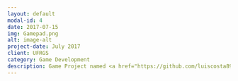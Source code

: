 ```yaml
---
layout: default
modal-id: 4
date: 2017-07-15
img: Gamepad.png
alt: image-alt
project-date: July 2017
client: UFRGS
category: Game Development
description: Game Project named <a href="https://github.com/luiscosta89/LightPath">Light Path</a> developed with <a href="http://buscatextual.cnpq.br/buscatextual/visualizacv.do?id=K4030846T9">Bruno Iochins Grisci</a> for the "Projeto em Computação Gráfica" class for the Computer Science Degree at UFRGS.
---
```

